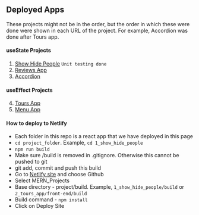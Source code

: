 ## Deployed Apps

These projects might not be in the order, but the order in which these were done were shown in each URL of the project. For example, Accordion was done after Tours app.

#### useState Projects

1. [Show Hide People](https://1-show-hide-people-app.netlify.app/) `Unit testing done`
2. [Reviews App](https://2-reviews-app.netlify.app/)
3. [Accordion](https://4-accordion-questions-app.netlify.app/)

#### useEffect Projects

4. [Tours App](https://3-tours-app.netlify.app/)
5. [Menu App](https://5-menu-app.netlify.app/)

#### How to deploy to Netlify

- Each folder in this repo is a react app that we have deployed in this page
- `cd project_folder`. Example, `cd 1_show_hide_people`
- `npm run build`
- Make sure /build is removed in .gitignore. Otherwise this cannot be pushed to git
- git add, commit and push this build
- Go to [Netlify site](https://app.netlify.com/start) and choose Github
- Select MERN_Projects
- Base directory - project/build. Example, `1_show_hide_people/build` or `2_tours_app/front-end/build`
- Build command - `npm install`
- Click on Deploy Site
